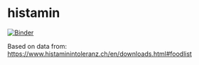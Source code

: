 # histamin

[![Binder](https://mybinder.org/badge_logo.svg)](https://mybinder.org/v2/gh/pixelpipe/histamin.git/main?labpath=histamin.ipynb)

Based on data from: https://www.histaminintoleranz.ch/en/downloads.html#foodlist


